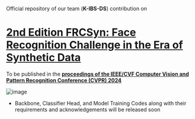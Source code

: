 Official repository of our team (**K-IBS-DS**) contribution on

# [2nd Edition FRCSyn: Face Recognition Challenge in the Era of Synthetic Data](https://frcsyn.github.io/CVPR2024.html)

To be published in the **[proceedings of the IEEE/CVF Computer Vision and Pattern Recognition Conference (CVPR) 2024](https://cvpr.thecvf.com/)**

![image](completeCVPR_long_low.jpeg)



* Backbone, Classifier Head, and Model Training Codes along with their requirements and acknowledgements will be released soon
